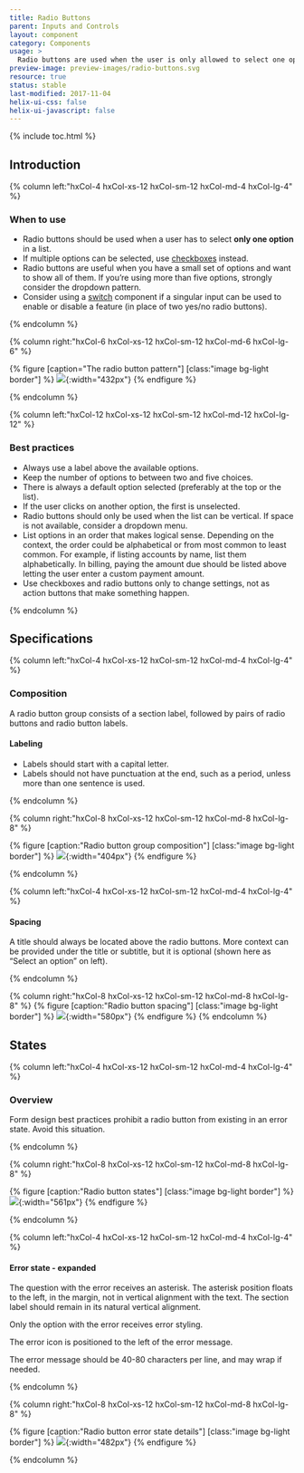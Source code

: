 ```yaml
---
title: Radio Buttons
parent: Inputs and Controls
layout: component
category: Components
usage: >
  Radio buttons are used when the user is only allowed to select one option from a list. A minimum of one choice is required, and one is preselected by default.
preview-image: preview-images/radio-buttons.svg
resource: true
status: stable
last-modified: 2017-11-04
helix-ui-css: false
helix-ui-javascript: false
---
```


{% include toc.html %}

<section class="static-section" markdown="1">

## Introduction

<div class="hxRow" markdown="1">

{% column left:"hxCol-4 hxCol-xs-12 hxCol-sm-12 hxCol-md-4 hxCol-lg-4" %}

### When to use

- Radio buttons should be used when a user has to select **only one option** in a list.
- If multiple options can be selected, use [checkboxes]({{site.baseurl}}/components/checkboxes.html) instead.
- Radio buttons are useful when you have a small set of options and want to show all of them. If you’re using more than five options, strongly consider the dropdown pattern.
- Consider using a [switch]({{site.baseurl}}/components/switches.html) component if a singular input can be used to enable or disable a feature (in place of two yes/no radio buttons).

{% endcolumn %}

{% column right:"hxCol-6 hxCol-xs-12 hxCol-sm-12 hxCol-md-6 hxCol-lg-6" %}

{% figure [caption="The radio button pattern"] [class:"image bg-light border"] %}
![]({{site.url}}/assets/images/components/inputs-and-controls/radio-buttons/radio-hero.png){:width="432px"}
{% endfigure %}

{% endcolumn %}

</div>

</section>

<section class="static-section" markdown="1">

<div class="hxRow" markdown="1">

{% column left:"hxCol-12 hxCol-xs-12 hxCol-sm-12 hxCol-md-12 hxCol-lg-12" %}  

### Best practices

- Always use a label above the available options.
- Keep the number of options to between two and five choices.
- There is always a default option selected (preferably at the top or the list).
- If the user clicks on another option, the first is unselected.
- Radio buttons should only be used when the list can be vertical. If space is not available, consider a dropdown menu.
- List options in an order that makes logical sense. Depending on the context, the order could be alphabetical or from most common to least common. For example, if listing accounts by name, list them alphabetically. In billing, paying the amount due should be listed above letting the user enter a custom payment amount.
- Use checkboxes and radio buttons only to change settings, not as action buttons that make something happen.

{% endcolumn %}

</div>

</section>

<section class="static-section" markdown="1">

## Specifications

<div class="hxRow" markdown="1">

{% column left:"hxCol-4 hxCol-xs-12 hxCol-sm-12 hxCol-md-4 hxCol-lg-4" %}

### Composition

A radio button group consists of a section label, followed by pairs of radio buttons and radio button labels.

#### Labeling

- Labels should start with a capital letter.
- Labels should not have punctuation at the end, such as a period, unless more than one sentence is used.

{% endcolumn %}

{% column right:"hxCol-8 hxCol-xs-12 hxCol-sm-12 hxCol-md-8 hxCol-lg-8" %}

{% figure [caption:"Radio button group composition"] [class:"image bg-light border"] %}
![]({{site.url}}/assets/images/components/inputs-and-controls/radio-buttons/radio-composition.png){:width="404px"}
{% endfigure %}

{% endcolumn %}

</div>

</section>

<section class="static-section" markdown="1">

<div class="hxRow" markdown="1">

{% column left:"hxCol-4 hxCol-xs-12 hxCol-sm-12 hxCol-md-4 hxCol-lg-4" %}

#### Spacing

A title should always be located above the radio buttons. More context can be provided under the title or subtitle, but it is optional (shown here as “Select an option” on left).

{% endcolumn %}

{% column right:"hxCol-8 hxCol-xs-12 hxCol-sm-12 hxCol-md-8 hxCol-lg-8" %}
{% figure [caption:"Radio button spacing"] [class:"image bg-light border"] %}
![]({{site.url}}/assets/images/components/inputs-and-controls/radio-buttons/radio-spacing.png){:width="580px"}
{% endfigure %}
{% endcolumn %}

</div>

</section>

<section class="static-section" markdown="1">

## States

<div class="hxRow" markdown="1">

{% column left:"hxCol-4 hxCol-xs-12 hxCol-sm-12 hxCol-md-4 hxCol-lg-4" %}

### Overview

Form design best practices prohibit a radio button from existing in an error state. Avoid this situation.

{% endcolumn %}

{% column right:"hxCol-8 hxCol-xs-12 hxCol-sm-12 hxCol-md-8 hxCol-lg-8" %}

{% figure [caption:"Radio button states"] [class:"image bg-light border"] %}
![]({{site.url}}/assets/images/components/inputs-and-controls/radio-buttons/radio-states.png){:width="561px"}
{% endfigure %}

{% endcolumn %}

</div>

</section>

<section class="static-section" markdown="1">

<div class="hxRow" markdown="1">

{% column left:"hxCol-4 hxCol-xs-12 hxCol-sm-12 hxCol-md-4 hxCol-lg-4" %}

#### Error state - expanded

The question with the error receives an asterisk. The asterisk position floats to the left, in the margin, not in vertical alignment with the text. The section label should remain in its natural vertical alignment.

Only the option with the error receives error styling.

The error icon is positioned to the left of the error message.

The error message should be 40-80 characters per line, and may wrap if needed.

{% endcolumn %}

{% column right:"hxCol-8 hxCol-xs-12 hxCol-sm-12 hxCol-md-8 hxCol-lg-8" %}

{% figure [caption:"Radio button error state details"] [class:"image bg-light border"] %}
![]({{site.url}}/assets/images/components/inputs-and-controls/radio-buttons/radio-error.png){:width="482px"}
{% endfigure %}

{% endcolumn %}

</div>

</section>
